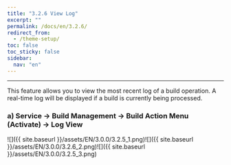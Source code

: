 ```yaml
---
title: "3.2.6 View Log"
excerpt: ""
permalink: /docs/en/3.2.6/
redirect_from:
  - /theme-setup/
toc: false
toc_sticky: false
sidebar:
  nav: "en"
---
```



---

This feature allows you to view the most recent log of a build operation. A real-time log will be displayed if a build is currently being processed.

### a\) Service → Build Management → Build Action Menu \(Activate\) → Log View
![]({{ site.baseurl }}/assets/EN/3.0.0/3.2.5_1.png)![]({{ site.baseurl }}/assets/EN/3.0.0/3.2.6_2.png)![]({{ site.baseurl }}/assets/EN/3.0.0/3.2.5_3.png)
